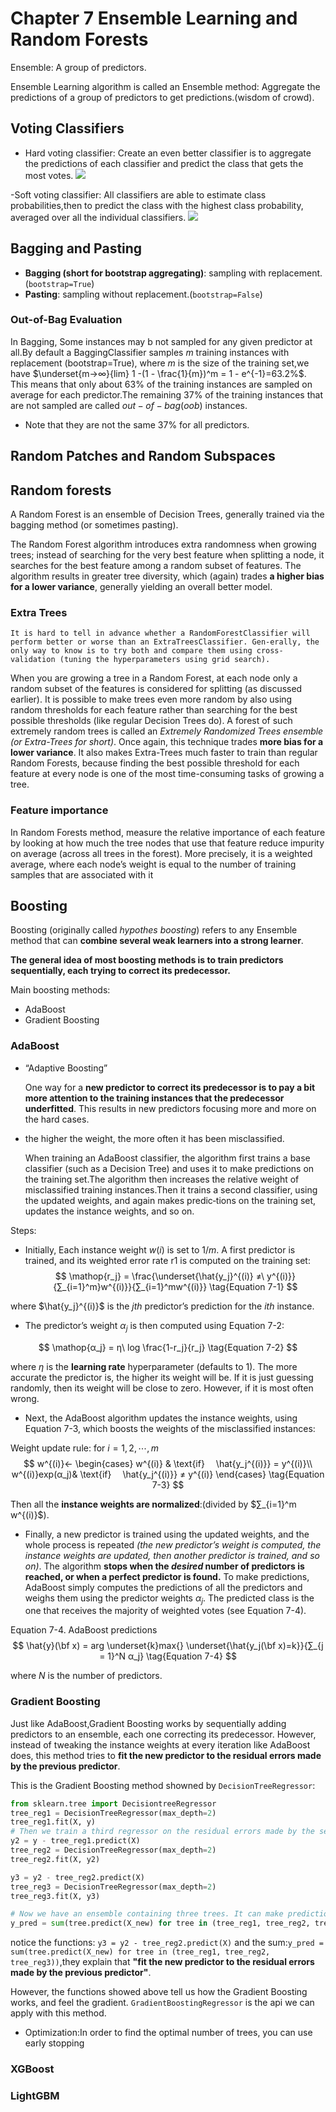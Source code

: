 # Chapter 7 Ensemble Learning and Random Forests

Ensemble: A group of predictors.

 Ensemble Learning algorithm is called an Ensemble method:
Aggregate the predictions of a group of predictors to get predictions.(wisdom of crowd).

 ## Voting Classifiers

- Hard voting classifier:
 Create an even better classifier is to aggregate the predictions of each classifier and predict the class that gets the most votes. 
![](img/hardvote.png)

-Soft voting classifier:
All classifiers are able to estimate class probabilities,then to predict the class with the highest class probability, averaged over all the individual classifiers.
![](img/softvoteq.png)
## Bagging and Pasting

- **Bagging (short for bootstrap aggregating)**: sampling with replacement. (`bootstrap=True`)
- **Pasting**: sampling without replacement.(`bootstrap=False`)

### Out-of-Bag Evaluation

In Bagging, Some instances may b not  sampled for any given predictor at all.By default a BaggingClassifier samples $m$ training instances with replacement (bootstrap=True), where $m$ is the size of the training set,we have 
$\underset{m→∞}{lim} 1  -(1 - \frac{1}{m})^m = 1 - e^{-1}=63.2%$. 
This means that only about 63% of the training instances are sampled on average for each predictor.The remaining 37% of the training instances that are not sampled are called $out-of-bag (oob)$ instances. 
- Note that they are not the same 37% for all predictors.

## Random Patches and Random Subspaces

## Random forests

A Random Forest is an ensemble of Decision Trees, generally trained via the bagging method (or sometimes pasting).

The Random Forest algorithm introduces extra randomness when growing trees; instead of searching for the very best feature when splitting a node, it searches for the best feature among a random subset of features. The algorithm results in greater tree diversity, which (again) trades **a higher bias for a lower variance**, generally yielding an overall better model.

### Extra Trees

`It is hard to tell in advance whether a RandomForestClassifier will perform better or worse than an ExtraTreesClassifier. Gen‐erally, the only way to know is to try both and compare them using cross-validation (tuning the hyperparameters using grid search).`

When you are growing a tree in a Random Forest, at each node only a random subset of the features is considered for splitting (as discussed earlier). It is possible to make trees even more random by also using random thresholds for each feature rather than searching for the best possible thresholds (like regular Decision Trees do).
A forest of such extremely random trees is called an $\textit{Extremely Randomized Trees ensemble (or Extra-Trees for short)}$. Once again, this technique trades **more bias for a lower variance**. It also makes Extra-Trees much faster to train than regular Random Forests, because finding the best possible threshold for each feature at every node is one of the most time-consuming tasks of growing a tree.

### Feature importance

In Random Forests method, measure the relative importance of each feature by looking at how much the tree nodes that use that feature reduce impurity on average (across all trees in the forest). More precisely, it is a weighted average, where each node’s weight is equal to the number of training samples that are associated with it

## Boosting

Boosting (originally called $hypothes\ boosting$) refers to any Ensemble method that can **combine several weak learners into a strong learner**. 

**The general idea of most boosting methods is to train predictors sequentially, each trying to correct its predecessor.**

Main boosting methods:
- AdaBoost
- Gradient Boosting

### AdaBoost

- “Adaptive Boosting”
    
    One way for a **new predictor to correct its predecessor is to pay a bit more attention to the training instances that the predecessor underfitted**. This results in new predictors focusing more and more on the hard cases.

- the higher the weight, the more often it has been misclassified.

    When training an AdaBoost classifier, the algorithm first trains a base classifier (such as a Decision Tree) and uses it to make predictions on the training set.The algorithm then increases the relative weight of misclassified training instances.Then it trains a second classifier, using the updated weights, and again makes predic‐tions on the training set, updates the instance weights, and so on.

Steps:

- Initially, Each instance weight $w(i)$ is set to $1/m$. A first predictor is trained, and its weighted error rate r1 is computed on the training set:
$$
\mathop{r_j} = \frac{\underset{\hat{y_j}^{(i)} ≠\ y^{(i)}}{∑_{i=1}^m}w^{(i)}}{∑_{i=1}^mw^{(i)}}
\tag{Equation 7-1}
$$

where $\hat{y_j}^{(i)}$ is the $jth$ predictor’s prediction for the $ith$ instance.

- The predictor’s weight $α_j$ is then computed using Equation 7-2:

$$
\mathop{α_j} = η\ log \frac{1-r_j}{r_j}
\tag{Equation 7-2}
$$

where $η$ is the **learning rate** hyperparameter (defaults to 1). The more accurate the predictor is, the higher its weight will be. If it is just guessing randomly, then its weight will be close to zero. However, if it is most often wrong.

- Next, the AdaBoost algorithm updates the instance weights, using Equation 7-3, which boosts the weights of the misclassified instances:

Weight update rule: for $i=1,2,⋯,m$
$$
w^{(i)}←
\begin{cases}
w^{(i)} & \text{if}  \hat{y_j^{(i)}} = y^{(i)}\\
w^{(i)}exp(α_j)&  \text{if}  \hat{y_j^{(i)}} ≠ y^{(i)}
\end{cases}
\tag{Equation 7-3}
$$

Then all the **instance weights are normalized**:(divided by $∑_{i=1}^m w^{(i)}$).

- Finally, a new predictor is trained using the updated weights, and the whole process is repeated *(the new predictor’s weight is computed, the instance weights are updated, then another predictor is trained, and so on)*. The algorithm **stops when the $desired$ number of predictors is reached, or when a perfect predictor is found.** To make predictions, AdaBoost simply computes the predictions of all the predictors and weighs them using the predictor weights $α_j$. The predicted class is the one that receives the majority of weighted votes (see Equation 7-4).

Equation 7-4. AdaBoost predictions
$$
\hat{y}(\bf x) = arg \underset{k}max{} \underset{\hat{y_j(\bf x)=k}}{∑_{j = 1}^N α_j}
\tag{Equation  7-4}
$$

where $N$ is the number of predictors.

### Gradient Boosting

Just like AdaBoost,Gradient Boosting works by sequentially adding predictors to an ensemble, each one correcting its predecessor. However, instead of tweaking the instance weights at every iteration like AdaBoost does, this method tries to **fit the new predictor to the residual errors made by the previous predictor**.

This is the Gradient Boosting method showned by `DecisionTreeRegressor`: 


```python
from sklearn.tree import DecisiontreeRegressor
tree_reg1 = DecisionTreeRegressor(max_depth=2) 
tree_reg1.fit(X, y)
# Then we train a third regressor on the residual errors made by the second predictor: 
y2 = y - tree_reg1.predict(X) 
tree_reg2 = DecisionTreeRegressor(max_depth=2) 
tree_reg2.fit(X, y2) 

y3 = y2 - tree_reg2.predict(X) 
tree_reg3 = DecisionTreeRegressor(max_depth=2) 
tree_reg3.fit(X, y3) 

# Now we have an ensemble containing three trees. It can make predictions on a new instance simply by adding up the predictions of all the trees:
y_pred = sum(tree.predict(X_new) for tree in (tree_reg1, tree_reg2, tree_reg3))
```
notice the functions: `y3 = y2 - tree_reg2.predict(X)` and the sum:`y_pred = sum(tree.predict(X_new) for tree in (tree_reg1, tree_reg2, tree_reg3))`,they explain that **"fit the new predictor to the residual errors made by the previous predictor"**.

However, the functions showed above tell us how the Gradient Boosting works, and feel the gradient. `GradientBoostingRegressor` is the api we can apply with this method.

- Optimization:In order to find the optimal number of trees, you can use early stopping

### XGBoost


### LightGBM
